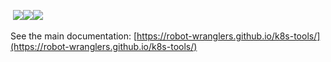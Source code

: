 &nbsp;<a href="https://github.com/Robot-Wranglers/k8s-tools/actions/workflows/tests.yml"><img src="https://github.com/Robot-Wranglers/k8s-tools/actions/workflows/tests.yml/badge.svg"></a><a href="https://github.com/Robot-Wranglers/k8s-tools/actions/workflows/cluster-lifecycle.yml"><img src="https://github.com/Robot-Wranglers/k8s-tools/actions/workflows/cluster-lifecycle.yml/badge.svg"></a><a href="https://github.com/Robot-Wranglers/k8s-tools/actions/workflows/docs.yml"><img src="https://github.com/Robot-Wranglers/k8s-tools/actions/workflows/docs.yml/badge.svg"></a>&nbsp; 

See the main documentation: [https://robot-wranglers.github.io/k8s-tools/](https://robot-wranglers.github.io/k8s-tools/)
